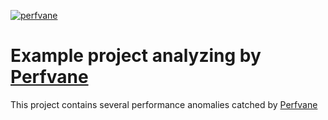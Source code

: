 [![perfvane](https://img.shields.io/endpoint?url=https://perfvane.com/Perfvane/Example/badge)](https://perfvane.com/Perfvane/Example)

# Example project analyzing by [Perfvane](https://perfvane.com)

This project contains several performance anomalies catched by [Perfvane](https://perfvane.com)
